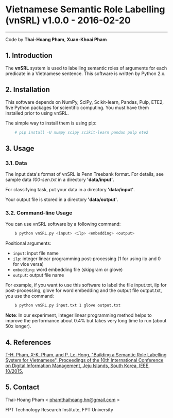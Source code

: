 # Vietnamese Semantic Role Labelling (vnSRL) v1.0.0 - 2016-02-20
-----------------------------------------------------------------
Code by **Thai-Hoang Pham**, **Xuan-Khoai Pham**

## 1. Introduction

The **vnSRL** system is used to labelling semantic roles of arguments for each predicate in a Vietnamese sentence. This software is written by Python 2.x.

## 2. Installation

This software depends on NumPy, SciPy, Scikit-learn, Pandas, Pulp, ETE2, five Python packages for scientific computing. You must have them installed prior to using vnSRL.

The simple way to install them is using pip:

```sh
	# pip install -U numpy scipy scikit-learn pandas pulp ete2
```

## 3. Usage

### 3.1. Data

The input data's format of vnSRL is Penn Treebank format. For details, see sample data *100-sen.txt* in a directory **'data/input'**.

For classifying task, put your data in a directory **'data/input'**.

Your output file is stored in a directory **'data/output'**.

### 3.2. Command-line Usage

You can use vnSRL software by a following command:

```sh
	$ python vnSRL.py <input> <ilp> <embedding> <output>
```

Positional arguments:

* ``input``:       input file name
* ``ilp``:         integer linear programming post-processing (1 for using ilp and 0 for vice versa)
* ``embedding``:   word embedding file (skipgram or glove)
* ``output``:      output file name

For example, if you want to use this software to label the file input.txt, ilp for post-processing, glove for word embedding and the output file output.txt, you use the command:

```sh
	$ python vnSRL.py input.txt 1 glove output.txt
```

**Note**: In our experiment, integer linear programming method helps to improve the performance about 0.4% but takes very long time to run (about 50x longer).

## 4. References

[T-H. Pham, X-K. Pham, and P. Le-Hong, "Building a Semantic Role Labelling System for Vietnamese", Proceedings of the 10th International Conference on Digital Information Management, Jeju Islands, South Korea, IEEE, 10/2015.](http://ieeexplore.ieee.org/xpl/articleDetails.jsp?arnumber=7381877)

## 5. Contact

Thai-Hoang Pham < phamthaihoang.hn@gmail.com >

FPT Technology Research Institute, FPT University

